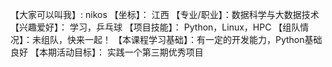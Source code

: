 【大家可以叫我】: nikos
【坐标】： 江西
【专业/职业】：数据科学与大数据技术
【兴趣爱好】： 学习，乒乓球
【项目技能】： Python，Linux，HPC
【组队情况】：未组队，快来一起！
【本课程学习基础】：有一定的开发能力，Python基础良好
【本期活动目标】： 实践一个第三期优秀项目
